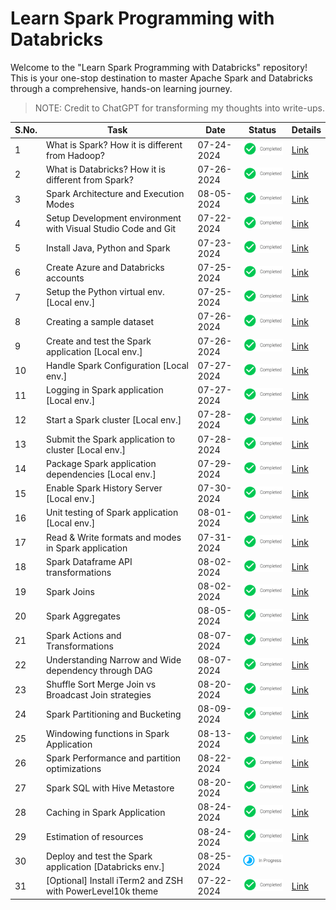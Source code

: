 # Learn Spark Programming with Databricks

Welcome to the "Learn Spark Programming with Databricks" repository! This is your one-stop destination to master Apache Spark and Databricks through a comprehensive, hands-on learning journey.

> NOTE: Credit to ChatGPT for transforming my thoughts into write-ups.

| S.No. | Task                                                          | Date       | Status                                        | Details                                                                          |
|-------|---------------------------------------------------------------|------------|-----------------------------------------------|----------------------------------------------------------------------------------|
| 1     | What is Spark? How it is different from Hadoop?               | 07-24-2024 | ![Completed](./images/icons/completed.png)    | [Link](./docs/basics.md#what-is-spark)                                           |
| 2     | What is Databricks? How it is different from Spark?           | 07-26-2024 | ![Completed](./images/icons/completed.png)    | [Link](./docs/basics.md#what-is-databricks)                                      |
| 3     | Spark Architecture and Execution Modes                        | 08-05-2024 | ![Completed](./images/icons/completed.png)    | [Link](./docs/basics.md#spark-architecture)                                      |
| 4     | Setup Development environment with Visual Studio Code and Git | 07-22-2024 | ![Completed](./images/icons/completed.png)    | [Link](./docs/setup_dev_machine.md#development-tools-setup)                      |
| 5     | Install Java, Python and Spark                                | 07-23-2024 | ![Completed](./images/icons/completed.png)    | [Link](./docs/setup_dev_machine.md#spark-setup)                                  |
| 6     | Create Azure and Databricks accounts                          | 07-25-2024 | ![Completed](./images/icons/completed.png)    | [Link](./docs/setup_dev_machine.md#azure-and-databricks-setup)                   |
| 7     | Setup the Python virtual env. [Local env.]                    | 07-25-2024 | ![Completed](./images/icons/completed.png)    | [Link](./docs/setup_dev_machine.md#setup-python-virtual-env)                     |
| 8     | Creating a sample dataset                                     | 07-26-2024 | ![Completed](./images/icons/completed.png)    | [Link](./docs/dataset.md#create-a-sample-dataset)                                |
| 9     | Create and test the Spark application [Local env.]            | 07-26-2024 | ![Completed](./images/icons/completed.png)    | [Link](./docs/implementation.md#first-application)                               |
| 10    | Handle Spark Configuration [Local env.]                       | 07-27-2024 | ![Completed](./images/icons/completed.png)    | [Link](./docs/implementation.md#handling-spark-configuration)                    |
| 11    | Logging in Spark application [Local env.]                     | 07-27-2024 | ![Completed](./images/icons/completed.png)    | [Link](./docs/implementation.md#creating-a-custom-logger)                        |
| 12    | Start a Spark cluster [Local env.]                            | 07-28-2024 | ![Completed](./images/icons/completed.png)    | [Link](./docs/setup_dev_machine.md#start-a-spark-cluster)                        |
| 13    | Submit the Spark application to cluster [Local env.]          | 07-28-2024 | ![Completed](./images/icons/completed.png)    | [Link](./docs/implementation.md#deploy-the-spark-application)                    |
| 14    | Package Spark application dependencies [Local env.]           | 07-29-2024 | ![Completed](./images/icons/completed.png)    | [Link](./docs/implementation.md#package-spark-application-dependencies)          |
| 15    | Enable Spark History Server [Local env.]                      | 07-30-2024 | ![Completed](./images/icons/completed.png)    | [Link](./docs/setup_dev_machine.md#enable-spark-history-server)                  |
| 16    | Unit testing of Spark application [Local env.]                | 08-01-2024 | ![Completed](./images/icons/completed.png)    | [Link](./docs/implementation.md#unit-testing-spark-application)                  |
| 17    | Read & Write formats and modes in Spark application           | 07-31-2024 | ![Completed](./images/icons/completed.png)    | [Link](./docs/basics.md#read-and-write-formats-and-modes)                        |
| 18    | Spark Dataframe API transformations                           | 08-02-2024 | ![Completed](./images/icons/completed.png)    | [Link](./docs/implementation.md#basic-spark-transformations)                     |
| 19    | Spark Joins                                                   | 08-02-2024 | ![Completed](./images/icons/completed.png)    | [Link](./docs/implementation.md#joins-in-spark-application)                      |
| 20    | Spark Aggregates                                              | 08-05-2024 | ![Completed](./images/icons/completed.png)    | [Link](./docs/implementation.md#aggregates-in-spark-application)                 |
| 21    | Spark Actions and Transformations                             | 08-07-2024 | ![Completed](./images/icons/completed.png)    | [Link](./docs/basics.md#spark-lazy-evaluation-with-transformations-and-actions)  |
| 22    | Understanding Narrow and Wide dependency through DAG          | 08-07-2024 | ![Completed](./images/icons/completed.png)    | [Link](./docs/implementation.md#narrow-and-wide-dependency-in-spark-application) |
| 23    | Shuffle Sort Merge Join vs Broadcast Join strategies          | 08-20-2024 | ![Completed](./images/icons/completed.png)    | [Link](./docs/basics.md#shuffle-sort-merge-join-and-broadcast-join)              |
| 24    | Spark Partitioning and Bucketing                              | 08-09-2024 | ![Completed](./images/icons/completed.png)    | [Link](./docs/implementation.md#partitioning-and-bucketing-in-spark-application) |
| 25    | Windowing functions in Spark Application                      | 08-13-2024 | ![Completed](./images/icons/completed.png)    | [Link](./docs/implementation.md#windowing-functions-in-spark-application)        |
| 26    | Spark Performance and partition optimizations                 | 08-22-2024 | ![Completed](./images/icons/completed.png)    | [Link](./docs/basics.md#spark-performance-and-partition-optimizations)           |
| 27    | Spark SQL with Hive Metastore                                 | 08-20-2024 | ![Completed](./images/icons/completed.png)    | [Link](./docs/implementation.md#spark-sql-with-in-memory-hive-metastore)         |
| 28    | Caching in Spark Application                                  | 08-24-2024 | ![Completed](./images/icons/completed.png)    | [Link](./docs/implementation.md#caching-in-spark-application)                    |
| 29    | Estimation of resources                                       | 08-24-2024 | ![Completed](./images/icons/completed.png)    | [Link](./docs/basics.md#estimation-of-resources)                                 |
| 30    | Deploy and test the Spark application [Databricks env.]       | 08-25-2024 | ![In-Progress](./images/icons/inprogress.png) |                                                                                  |
| 31    | [Optional] Install iTerm2 and ZSH with PowerLevel10k theme    | 07-22-2024 | ![Completed](./images/icons/completed.png)    | [Link](./docs/setup_dev_machine.md#terminal-setup)                               |
